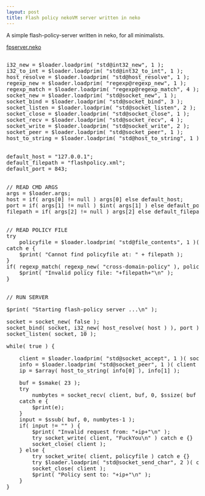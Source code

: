 ```yaml
---
layout: post
title: Flash policy nekoVM server written in neko
---
```

A simple flash-policy-server written in neko, for all minimalists.

[fpserver.neko](/file/flashpolicyd.neko)

<pre class="code">

i32_new = $loader.loadprim( "std@int32_new", 1 );
i32_to_int = $loader.loadprim( "std@int32_to_int", 1 );
host_resolve = $loader.loadprim( "std@host_resolve", 1 );
regexp_new = $loader.loadprim( "regexp@regexp_new", 1 );
regexp_match = $loader.loadprim( "regexp@regexp_match", 4 );
socket_new = $loader.loadprim( "std@socket_new", 1 );
socket_bind = $loader.loadprim( "std@socket_bind", 3 );
socket_listen = $loader.loadprim( "std@socket_listen", 2 );
socket_close = $loader.loadprim( "std@socket_close", 1 );
socket_recv = $loader.loadprim( "std@socket_recv", 4 );
socket_write = $loader.loadprim( "std@socket_write", 2 );
socket_peer = $loader.loadprim( "std@socket_peer", 1 );
host_to_string = $loader.loadprim( "std@host_to_string", 1 )


default_host = "127.0.0.1";
default_filepath = "flashpolicy.xml";
default_port = 843;


// READ CMD ARGS
args = $loader.args;
host = if( args[0] != null ) args[0] else default_host;
port = if( args[1] != null ) $int( args[1] ) else default_port;
filepath = if( args[2] != null ) args[2] else default_filepath;


// READ POLICY FILE
try 
	policyfile = $loader.loadprim( "std@file_contents", 1 )( filepath )
catch e {
	$print( "Cannot find policyfile at: " + filepath );
}
if( regexp_match( regexp_new( "cross-domain-policy" ), policyfile, 0, $ssize( policyfile ) ) == false ) {
	$print( "Invalid policy file: "+filepath+"\n" );
}


// RUN SERVER

$print( "Starting flash-policy server ...\n" );

socket = socket_new( false );
socket_bind( socket, i32_new( host_resolve( host ) ), port );
socket_listen( socket, 10 );

while( true ) {

	client = $loader.loadprim( "std@socket_accept", 1 )( socket );
	info = $loader.loadprim( "std@socket_peer", 1 )( client );
	ip = $array( host_to_string( info[0] ), info[1] );
	
	buf = $smake( 23 );
	try
		numbytes = socket_recv( client, buf, 0, $ssize( buf ) )
	catch e {
		$print(e);
	}
	input = $ssub( buf, 0, numbytes-1 );
	if( input != "<policy-file-request/>" ) {
		$print( "Invalid request from: "+ip+"\n" );
		try socket_write( client, "FuckYou\n" ) catch e {}
		socket_close( client );
	} else {
		try socket_write( client, policyfile ) catch e {}
		try $loader.loadprim( "std@socket_send_char", 2 )( client, 0 ) catch e {}
		socket_close( client );
		$print( "Policy sent to: "+ip+"\n" );
	}
}

</pre>
